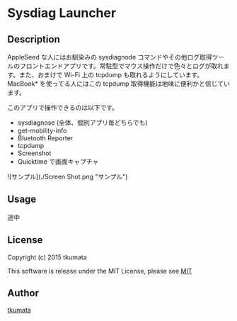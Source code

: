# Sysdiag Launcher

## Description
AppleSeed な人にはお馴染みの sysdiagnode コマンドやその他ログ取得ツールのフロントエンドアプリです。常駐型でマウス操作だけで色々とログが取れます。また、おまけで Wi-Fi 上の tcpdump も取れるようにしています。MacBook* を使ってる人にはこの tcpdump 取得機能は地味に便利かと信じています。

このアプリで操作できるのは以下です。
* sysdiagnose (全体、個別アプリ毎どちらでも)
* get-mobility-info
* Bluetooth Reporter
* tcpdump
* Screenshot
* Quicktime で画面キャプチャ

![サンプル](./Screen Shot.png "サンプル")

## Usage
途中

## License
Copyright (c) 2015 tkumata

This software is release under the MIT License, please see [MIT](http://opensource.org/licenses/mit-license.php)

## Author
[tkumata](https://github.com/tkumata)
